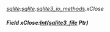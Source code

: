 _[sqlite](../../modules/sqlite/sqlite-module.md):[sqlite](../../modules/sqlite/sqlite-module.md).[sqlite3\_io\_methods](../../modules/sqlite/sqlite-sqlite3_io_methods.md).xClose_
##### Field xClose:[Int](../../modules/wonkey/wonkey-types-int.md)([sqlite3_file](../../modules/sqlite/sqlite-sqlite3_file.md) Ptr)
